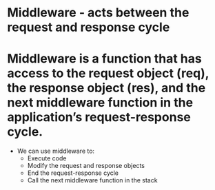 # Middleware - acts between the request and response cycle

# Middleware is a function that has access to the request object (req), the response object (res), and the next middleware function in the application’s request-response cycle.

- We can use middleware to:
  - Execute code
  - Modify the request and response objects
  - End the request-response cycle
  - Call the next middleware function in the stack
